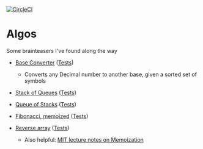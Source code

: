 [![CircleCI](https://circleci.com/gh/jocmp/rubyalgos/tree/master.svg?style=svg)](https://circleci.com/gh/jocmp/rubyalgos/tree/master)

# Algos

Some brainteasers I've found along the way


- [Base Converter](lib/algos/base_converter.rb) ([Tests](spec/lib/algos/base_converter_spec.rb))
  - Converts any Decimal number to another base, given a sorted set of symbols
- [Stack of Queues](lib/algos/queue_of_stacks.rb) ([Tests](spec/lib/algos/stack_of_queues_spec.rb))
- [Queue of Stacks](lib/algos/queue_of_stacks.rb) ([Tests](spec/lib/algos/queue_of_stacks_spec.rb))
- [Fibonacci, memoized](lib/algos/fibonacci_memo.rb) ([Tests](spec/lib/algos/fibonacci_memo_spec.rb))
- [Reverse array](lib/algos/reverse_array.rb) ([Tests](spec/lib/algos/reverse_array_spec.rb))

  - Also helpful: [MIT lecture notes on Memoization](http://courses.csail.mit.edu/6.006/fall09/lecture_notes/lecture18.pdf)
